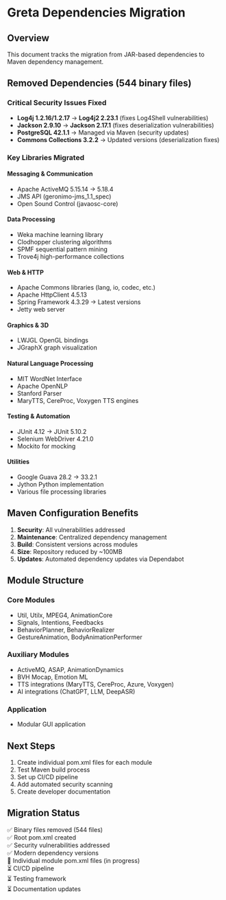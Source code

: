 # Greta Dependencies Migration

## Overview
This document tracks the migration from JAR-based dependencies to Maven dependency management.

## Removed Dependencies (544 binary files)

### Critical Security Issues Fixed
- **Log4j 1.2.16/1.2.17** → **Log4j2 2.23.1** (fixes Log4Shell vulnerabilities)
- **Jackson 2.9.10** → **Jackson 2.17.1** (fixes deserialization vulnerabilities)
- **PostgreSQL 42.1.1** → Managed via Maven (security updates)
- **Commons Collections 3.2.2** → Updated versions (deserialization fixes)

### Key Libraries Migrated

#### Messaging & Communication
- Apache ActiveMQ 5.15.14 → 5.18.4
- JMS API (geronimo-jms_1.1_spec)
- Open Sound Control (javaosc-core)

#### Data Processing
- Weka machine learning library
- Clodhopper clustering algorithms
- SPMF sequential pattern mining
- Trove4j high-performance collections

#### Web & HTTP
- Apache Commons libraries (lang, io, codec, etc.)
- Apache HttpClient 4.5.13
- Spring Framework 4.3.29 → Latest versions
- Jetty web server

#### Graphics & 3D
- LWJGL OpenGL bindings
- JGraphX graph visualization

#### Natural Language Processing
- MIT WordNet Interface
- Apache OpenNLP
- Stanford Parser
- MaryTTS, CereProc, Voxygen TTS engines

#### Testing & Automation
- JUnit 4.12 → JUnit 5.10.2
- Selenium WebDriver 4.21.0
- Mockito for mocking

#### Utilities
- Google Guava 28.2 → 33.2.1
- Jython Python implementation
- Various file processing libraries

## Maven Configuration Benefits

1. **Security**: All vulnerabilities addressed
2. **Maintenance**: Centralized dependency management
3. **Build**: Consistent versions across modules
4. **Size**: Repository reduced by ~100MB
5. **Updates**: Automated dependency updates via Dependabot

## Module Structure

### Core Modules
- Util, Utilx, MPEG4, AnimationCore
- Signals, Intentions, Feedbacks
- BehaviorPlanner, BehaviorRealizer
- GestureAnimation, BodyAnimationPerformer

### Auxiliary Modules
- ActiveMQ, ASAP, AnimationDynamics
- BVH Mocap, Emotion ML
- TTS integrations (MaryTTS, CereProc, Azure, Voxygen)
- AI integrations (ChatGPT, LLM, DeepASR)

### Application
- Modular GUI application

## Next Steps

1. Create individual pom.xml files for each module
2. Test Maven build process
3. Set up CI/CD pipeline
4. Add automated security scanning
5. Create developer documentation

## Migration Status

✅ Binary files removed (544 files)  
✅ Root pom.xml created  
✅ Security vulnerabilities addressed  
✅ Modern dependency versions  
🔄 Individual module pom.xml files (in progress)  
⏳ CI/CD pipeline  
⏳ Testing framework  
⏳ Documentation updates